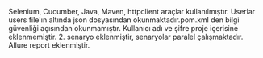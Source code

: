Selenium, Cucumber, Java, Maven, httpclient araçlar kullanılmıştır.
Userlar users file'ın altında json dosyasından okunmaktadır.pom.xml den bilgi güvenliği açısından okunmamıştır. Kullanıcı adı ve şifre proje içerisine eklenmemiştir.
2. senaryo eklenmiştir, senaryolar paralel çalışmaktadır.
Allure report eklenmiştir.
